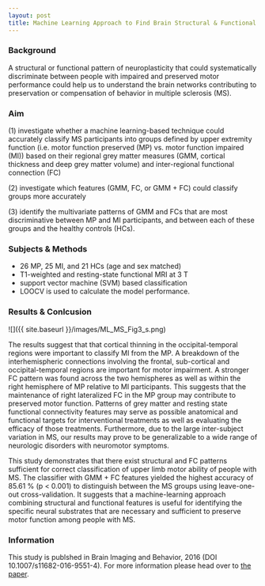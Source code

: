 ```yaml
---
layout: post
title: Machine Learning Approach to Find Brain Structural & Functional pattern Distinguishing Motor Disability in People with Multiple Sclerosis    
---
```


### Background

A structural or functional pattern of neuroplasticity that could systematically discriminate between people with impaired and preserved motor performance could help us to understand the brain networks contributing to preservation or compensation of behavior in multiple sclerosis (MS). 

### Aim

(1) investigate whether a machine learning-based technique could accurately classify MS participants into groups defined by upper extremity function (i.e. motor function preserved (MP) vs. motor function impaired (MI)) based on their regional grey matter measures (GMM, cortical thickness and deep grey matter volume) and inter-regional functional connection (FC)

(2) investigate which features (GMM, FC, or GMM + FC) could classify groups more accurately

(3) identify the multivariate patterns of GMM and FCs that are most discriminative between MP and MI participants, and between each of these groups and the healthy controls (HCs). 

### Subjects & Methods
* 26 MP, 25 MI, and 21 HCs (age and sex matched) 
* T1-weighted and resting-state functional MRI at 3 T
* support vector machine (SVM) based classification 
* LOOCV is used to calculate the model performance. 

### Results & Conlcusion

![]({{ site.baseurl }}/images/ML_MS_Fig3_s.png)

The results suggest that that cortical thinning in the occipital-temporal regions were important to classify MI from the MP. A breakdown of the interhemispheric connections involving the frontal, sub-cortical and occipital-temporal regions are important for motor impairment. A stronger FC pattern was found across the two hemispheres as well as within the right hemisphere of MP relative to MI participants. This suggests that the maintenance of right lateralized FC in the MP group may contribute to preserved motor function. Patterns of grey matter and resting state functional connectivity features may serve as possible anatomical and functional targets for interventional treatments as well as evaluating the efficacy of those treatments. Furthermore, due to the large inter-subject variation in MS, our results may prove to be generalizable to a wide range of neurologic disorders with neuromotor symptoms. 

This study demonstrates that there exist structural and FC patterns sufficient for correct classification of upper limb motor ability of people with MS. The classifier with GMM + FC features yielded the highest accuracy of 85.61 % (p < 0.001) to distinguish between the MS groups using leave-one-out cross-validation. It suggests that a machine-learning approach combining structural and functional features is useful for identifying the specific neural substrates that are necessary and sufficient to preserve motor function among people with MS.

### Information

This study is publshed in Brain Imaging and Behavior, 2016 (DOI 10.1007/s11682-016-9551-4). For more information please head over to [the paper](http://link.springer.com/article/10.1007/s11682-016-9551-4).
